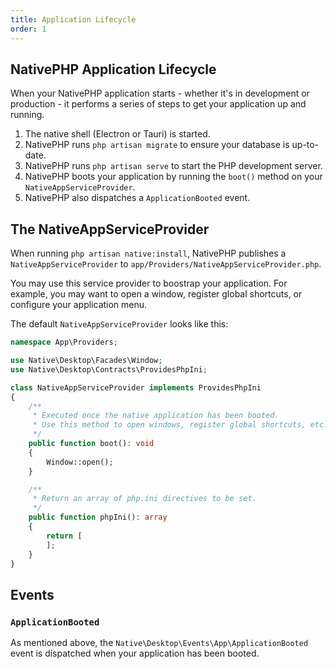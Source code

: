 ```yaml
---
title: Application Lifecycle
order: 1
---
```


## NativePHP Application Lifecycle

When your NativePHP application starts - whether it's in development or production - it performs a series of steps to get your application up and running.

1. The native shell (Electron or Tauri) is started.
2. NativePHP runs `php artisan migrate` to ensure your database is up-to-date.
3. NativePHP runs `php artisan serve` to start the PHP development server.
4. NativePHP boots your application by running the `boot()` method on your `NativeAppServiceProvider`.
5. NativePHP also dispatches a `ApplicationBooted` event.

## The NativeAppServiceProvider

When running `php artisan native:install`, NativePHP publishes a `NativeAppServiceProvider` to `app/Providers/NativeAppServiceProvider.php`.

You may use this service provider to boostrap your application.
For example, you may want to open a window, register global shortcuts, or configure your application menu.

The default `NativeAppServiceProvider` looks like this:

```php
namespace App\Providers;

use Native\Desktop\Facades\Window;
use Native\Desktop\Contracts\ProvidesPhpIni;

class NativeAppServiceProvider implements ProvidesPhpIni
{
    /**
     * Executed once the native application has been booted.
     * Use this method to open windows, register global shortcuts, etc.
     */
    public function boot(): void
    {
        Window::open();
    }

    /**
     * Return an array of php.ini directives to be set.
     */
    public function phpIni(): array
    {
        return [
        ];
    }
}
```

## Events

### `ApplicationBooted`

As mentioned above, the `Native\Desktop\Events\App\ApplicationBooted` event is dispatched when your application has been booted.
